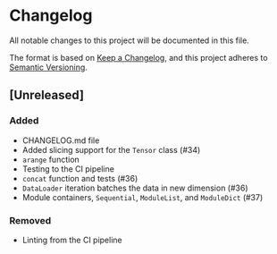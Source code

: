 # Changelog

All notable changes to this project will be documented in this file.

The format is based on [Keep a Changelog](https://keepachangelog.com/en/1.1.0/),
and this project adheres to [Semantic Versioning](https://semver.org/spec/v2.0.0.html).

## [Unreleased]

### Added
- CHANGELOG.md file
- Added slicing support for the `Tensor` class (#34)
- `arange` function
- Testing to the CI pipeline
- `concat` function and tests (#36)
- `DataLoader` iteration batches the data in new dimension (#36)
- Module containers, `Sequential`, `ModuleList`, and `ModuleDict` (#37)

### Removed
- Linting from the CI pipeline
